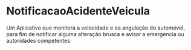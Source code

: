# NotificacaoAcidenteVeicula
Um Aplicativo que monitora a velocidade e ea angulação do automóvel, para fim de  notificar alguma alteração brusca  e avisar a emergencia ou autoridades competentes

